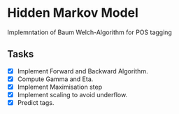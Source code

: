 # Hidden Markov Model
Implemntation of Baum Welch-Algorithm for POS tagging

## Tasks
 - [x] Implement Forward and Backward Algorithm.
 - [x] Compute Gamma and Eta.
 - [x] Implement Maximisation step
 - [x] Implement scaling to avoid underflow.
 - [x] Predict tags.
